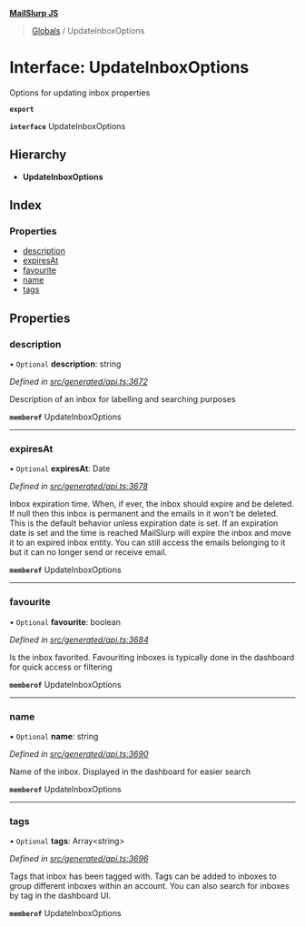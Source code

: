 **[MailSlurp JS](../README.md)**

> [Globals](../README.md) / UpdateInboxOptions

# Interface: UpdateInboxOptions

Options for updating inbox properties

**`export`** 

**`interface`** UpdateInboxOptions

## Hierarchy

* **UpdateInboxOptions**

## Index

### Properties

* [description](updateinboxoptions.md#description)
* [expiresAt](updateinboxoptions.md#expiresat)
* [favourite](updateinboxoptions.md#favourite)
* [name](updateinboxoptions.md#name)
* [tags](updateinboxoptions.md#tags)

## Properties

### description

• `Optional` **description**: string

*Defined in [src/generated/api.ts:3672](https://github.com/mailslurp/mailslurp-client/blob/65d1444/src/generated/api.ts#L3672)*

Description of an inbox for labelling and searching purposes

**`memberof`** UpdateInboxOptions

___

### expiresAt

• `Optional` **expiresAt**: Date

*Defined in [src/generated/api.ts:3678](https://github.com/mailslurp/mailslurp-client/blob/65d1444/src/generated/api.ts#L3678)*

Inbox expiration time. When, if ever, the inbox should expire and be deleted. If null then this inbox is permanent and the emails in it won't be deleted. This is the default behavior unless expiration date is set. If an expiration date is set and the time is reached MailSlurp will expire the inbox and move it to an expired inbox entity. You can still access the emails belonging to it but it can no longer send or receive email.

**`memberof`** UpdateInboxOptions

___

### favourite

• `Optional` **favourite**: boolean

*Defined in [src/generated/api.ts:3684](https://github.com/mailslurp/mailslurp-client/blob/65d1444/src/generated/api.ts#L3684)*

Is the inbox favorited. Favouriting inboxes is typically done in the dashboard for quick access or filtering

**`memberof`** UpdateInboxOptions

___

### name

• `Optional` **name**: string

*Defined in [src/generated/api.ts:3690](https://github.com/mailslurp/mailslurp-client/blob/65d1444/src/generated/api.ts#L3690)*

Name of the inbox. Displayed in the dashboard for easier search

**`memberof`** UpdateInboxOptions

___

### tags

• `Optional` **tags**: Array\<string>

*Defined in [src/generated/api.ts:3696](https://github.com/mailslurp/mailslurp-client/blob/65d1444/src/generated/api.ts#L3696)*

Tags that inbox has been tagged with. Tags can be added to inboxes to group different inboxes within an account. You can also search for inboxes by tag in the dashboard UI.

**`memberof`** UpdateInboxOptions
